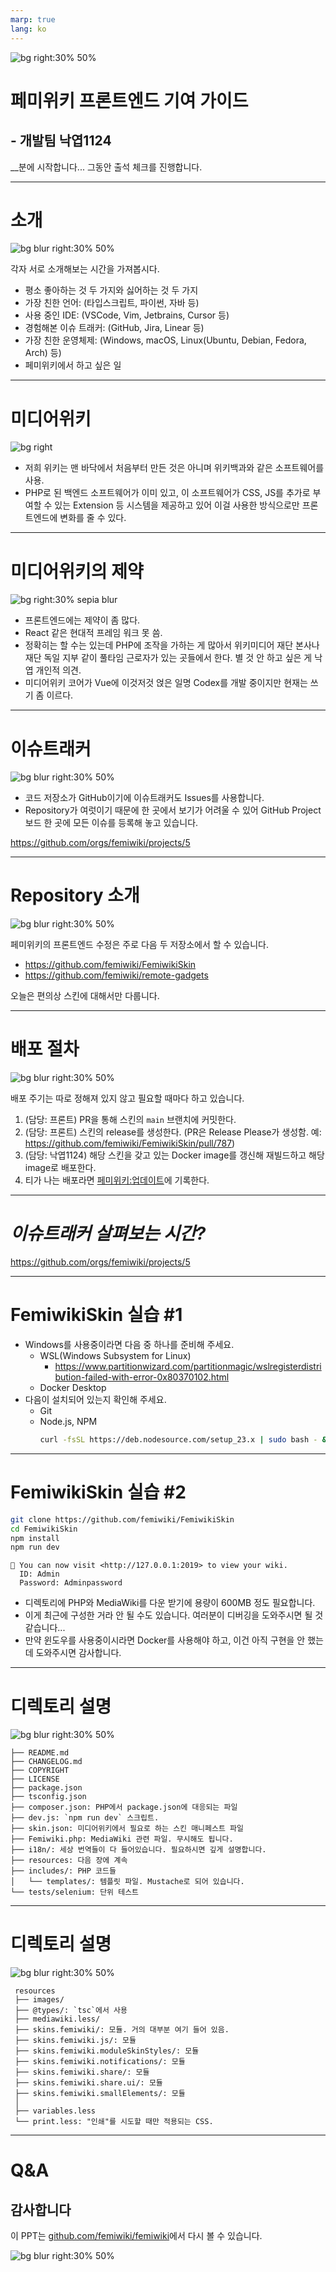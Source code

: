 ```yaml
---
marp: true
lang: ko
---
```


![bg right:30% 50%](https://github.com/femiwiki.png)

# 페미위키 프론트엔드 기여 가이드

## - 개발팀 낙엽1124

\_\_분에 시작합니다...
그동안 출석 체크를 진행합니다.

---

# 소개

![bg blur right:30% 50%](https://github.com/femiwiki.png)

각자 서로 소개해보는 시간을 가져봅시다.

- 평소 좋아하는 것 두 가지와 싫어하는 것 두 가지
- 가장 친한 언어: (타입스크립트, 파이썬, 자바 등)
- 사용 중인 IDE: (VSCode, Vim, Jetbrains, Cursor 등)
- 경험해본 이슈 트래커: (GitHub, Jira, Linear 등)
- 가장 친한 운영체제: (Windows, macOS, Linux(Ubuntu, Debian, Fedora, Arch) 등)
- 페미위키에서 하고 싶은 일

---

# 미디어위키

![bg right](https://upload.wikimedia.org/wikipedia/commons/d/dd/MediaWiki-2020-logo.svg)

- 저희 위키는 맨 바닥에서 처음부터 만든 것은 아니며 위키백과와 같은 소프트웨어를 사용.
- PHP로 된 백엔드 소프트웨어가 이미 있고, 이 소프트웨어가 CSS, JS를 추가로 부여할 수 있는 Extension 등 시스템을 제공하고 있어 이걸 사용한 방식으로만 프론트엔드에 변화를 줄 수 있다.

---

# 미디어위키의 제약

![bg right:30% sepia blur](https://upload.wikimedia.org/wikipedia/commons/d/dd/MediaWiki-2020-logo.svg)

- 프론트엔드에는 제약이 좀 많다.
- React 같은 현대적 프레임 워크 못 씀.
- 정확히는 할 수는 있는데 PHP에 조작을 가하는 게 많아서 위키미디어 재단 본사나 재단 독일 지부 같이 풀타임 근로자가 있는 곳들에서 한다. 별 것 안 하고 싶은 게 낙엽 개인적 의견.
- 미디어위키 코어가 Vue에 이것저것 얹은 일명 Codex를 개발 중이지만 현재는 쓰기 좀 이르다.

---

# 이슈트래커

![bg blur right:30% 50%](https://github.com/femiwiki.png)

- 코드 저장소가 GitHub이기에 이슈트래커도 Issues를 사용합니다.
- Repository가 여럿이기 때문에 한 곳에서 보기가 어려울 수 있어 GitHub Project 보드 한 곳에 모든 이슈를 등록해 놓고 있습니다.

https://github.com/orgs/femiwiki/projects/5

---

# Repository 소개

![bg blur right:30% 50%](https://github.com/femiwiki.png)

페미위키의 프론트엔드 수정은 주로 다음 두 저장소에서 할 수 있습니다.

- https://github.com/femiwiki/FemiwikiSkin
- https://github.com/femiwiki/remote-gadgets

오늘은 편의상 스킨에 대해서만 다룹니다.

---

# 배포 절차

![bg blur right:30% 50%](https://github.com/femiwiki.png)

배포 주기는 따로 정해져 있지 않고 필요할 때마다 하고 있습니다.

1. (담당: 프론트) PR을 통해 스킨의 `main` 브랜치에 커밋한다.
2. (담당: 프론트) 스킨의 release를 생성한다. (PR은 Release Please가 생성함. 예: https://github.com/femiwiki/FemiwikiSkin/pull/787)
3. (담당: 낙엽1124) 해당 스킨을 갖고 있는 Docker image를 갱신해 재빌드하고 해당 image로 배포한다.
4. 티가 나는 배포라면 [페미위키:업데이트](https://femiwiki.com/w/%ED%8E%98%EB%AF%B8%EC%9C%84%ED%82%A4:%EC%97%85%EB%8D%B0%EC%9D%B4%ED%8A%B8)에 기록한다.

---

# _이슈트래커 살펴보는 시간?_

https://github.com/orgs/femiwiki/projects/5

---

# FemiwikiSkin 실습 #1

- Windows를 사용중이라면 다음 중 하나를 준비해 주세요.
  - WSL(Windows Subsystem for Linux)
    - https://www.partitionwizard.com/partitionmagic/wslregisterdistribution-failed-with-error-0x80370102.html
  - Docker Desktop
- 다음이 설치되어 있는지 확인해 주세요.
  - Git
  - Node.js, NPM
    ```bash
    curl -fsSL https://deb.nodesource.com/setup_23.x | sudo bash - && sudo apt install nodejs
    ```

---

# FemiwikiSkin 실습 #2

```bash
git clone https://github.com/femiwiki/FemiwikiSkin
cd FemiwikiSkin
npm install
npm run dev
```

```console
🥳 You can now visit <http://127.0.0.1:2019> to view your wiki.
  ID: Admin
  Password: Adminpassword
```

- 디렉토리에 PHP와 MediaWiki를 다운 받기에 용량이 600MB 정도 필요합니다.
- 이게 최근에 구성한 거라 안 될 수도 있습니다. 여러분이 디버깅을 도와주시면 될 것 같습니다...
- 만약 윈도우를 사용중이시라면 Docker를 사용해야 하고, 이건 아직 구현을 안 했는데 도와주시면 감사합니다.

---

# 디렉토리 설명

![bg blur right:30% 50%](https://github.com/femiwiki.png)

```
├── README.md
├── CHANGELOG.md
├── COPYRIGHT
├── LICENSE
├── package.json
├── tsconfig.json
├── composer.json: PHP에서 package.json에 대응되는 파일
├── dev.js: `npm run dev` 스크립트.
├── skin.json: 미디어위키에서 필요로 하는 스킨 매니페스트 파일
├── Femiwiki.php: MediaWiki 관련 파일. 무시해도 됩니다.
├── i18n/: 세상 번역들이 다 들어있습니다. 필요하시면 깊게 설명합니다.
├── resources: 다음 장에 계속
├── includes/: PHP 코드들
│   └── templates/: 템플릿 파일. Mustache로 되어 있습니다.
└── tests/selenium: 단위 테스트
```

---

# 디렉토리 설명

![bg blur right:30% 50%](https://github.com/femiwiki.png)

```
 resources
 ├── images/
 ├── @types/: `tsc`에서 사용
 ├── mediawiki.less/
 ├── skins.femiwiki/: 모듈. 거의 대부분 여기 들어 있음.
 ├── skins.femiwiki.js/: 모듈
 ├── skins.femiwiki.moduleSkinStyles/: 모듈
 ├── skins.femiwiki.notifications/: 모듈
 ├── skins.femiwiki.share/: 모듈
 ├── skins.femiwiki.share.ui/: 모듈
 ├── skins.femiwiki.smallElements/: 모듈
 │
 ├── variables.less
 └── print.less: "인쇄"를 시도할 때만 적용되는 CSS.
```

---

# Q&A

## 감사합니다

이 PPT는 [github.com/femiwiki/femiwiki](https://github.com/femiwiki/femiwiki)에서 다시 볼 수 있습니다.

![bg blur right:30% 50%](https://github.com/femiwiki.png)
